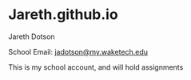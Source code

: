 # Jareth.github.io

Jareth Dotson

School Email: jadotson@my.waketech.edu

This is my school account, and will hold assignments

